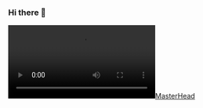 ### Hi there 👋
[![MasterHead](https://qu.ax/UHAJC.mp4)](https://github.com/Termux-tools-and-commands)


